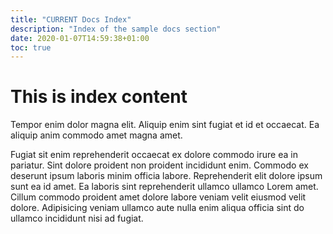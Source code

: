 ```yaml
---
title: "CURRENT Docs Index"
description: "Index of the sample docs section"
date: 2020-01-07T14:59:38+01:00
toc: true
---
```


# This is index content
Tempor enim dolor magna elit. Aliquip enim sint fugiat et id et occaecat. Ea aliquip anim commodo amet magna amet.

Fugiat sit enim reprehenderit occaecat ex dolore commodo irure ea in pariatur. Sint dolore proident non proident incididunt enim. Commodo ex deserunt ipsum laboris minim officia labore. Reprehenderit elit dolore ipsum sunt ea id amet. Ea laboris sint reprehenderit ullamco ullamco Lorem amet. Cillum commodo proident amet dolore labore veniam velit eiusmod velit dolore. Adipisicing veniam ullamco aute nulla enim aliqua officia sint do ullamco incididunt nisi ad fugiat.


